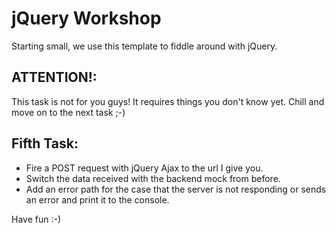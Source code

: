 # jQuery Workshop
Starting small, we use this template to fiddle around with jQuery.

## ATTENTION!:
This task is not for you guys! It requires things you don't know yet. Chill and move on to the next task ;-)

## Fifth Task:
- Fire a POST request with jQuery Ajax to the url I give you.
- Switch the data received with the backend mock from before.
- Add an error path for the case that the server is not responding or sends an error and print it to the console.

Have fun :-)